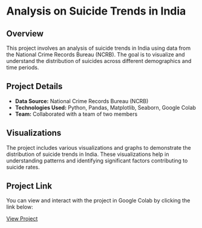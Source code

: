 # Analysis on Suicide Trends in India

## Overview
This project involves an analysis of suicide trends in India using data from the National Crime Records Bureau (NCRB). The goal is to visualize and understand the distribution of suicides across different demographics and time periods.

## Project Details
- **Data Source:** National Crime Records Bureau (NCRB)
- **Technologies Used:** Python, Pandas, Matplotlib, Seaborn, Google Colab
- **Team:** Collaborated with a team of two members

## Visualizations
The project includes various visualizations and graphs to demonstrate the distribution of suicide trends in India. These visualizations help in understanding patterns and identifying significant factors contributing to suicide rates.

## Project Link
You can view and interact with the project in Google Colab by clicking the link below:

[View Project](https://colab.research.google.com/drive/1qD9ZWWSRSRL2LT2pmPRT0VBetrJ6T0Sw?usp=drive_link)

